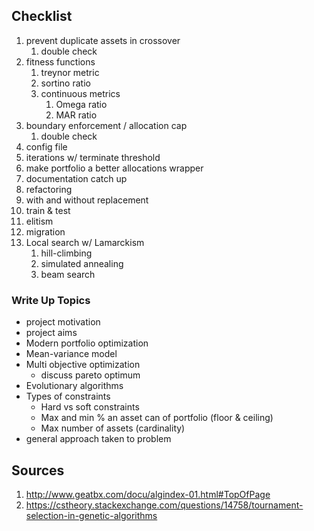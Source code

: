 ## Checklist
1. prevent duplicate assets in crossover
    1. double check
1. fitness functions
    1. treynor metric
    1. sortino ratio
    1. continuous metrics
        1. Omega ratio
        1. MAR ratio
1. boundary enforcement / allocation cap
    1. double check
1. config file
1. iterations w/ terminate threshold
1. make portfolio a better allocations wrapper
1. documentation catch up
1. refactoring
1. with and without replacement
1. train & test 
1. elitism
1. migration
1. Local search w/ Lamarckism
    1. hill-climbing
    1. simulated annealing
    1. beam search 

### Write Up Topics
- project motivation
- project aims
- Modern portfolio optimization
- Mean-variance model
- Multi objective optimization
    - discuss pareto optimum
- Evolutionary algorithms
- Types of constraints
    - Hard vs soft constraints
    - Max and min % an asset can of portfolio (floor & ceiling)
    - Max number of assets (cardinality)
- general approach taken to problem

## Sources
1. http://www.geatbx.com/docu/algindex-01.html#TopOfPage
1. https://cstheory.stackexchange.com/questions/14758/tournament-selection-in-genetic-algorithms

